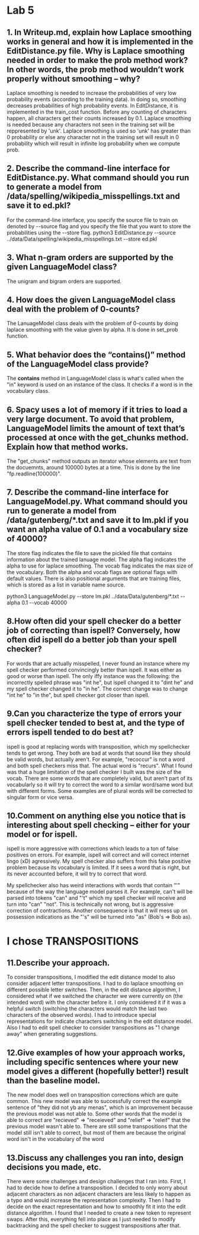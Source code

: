 # Lab 5

## 1. In Writeup.md, explain how Laplace smoothing works in general and how it is implemented in the EditDistance.py file. Why is Laplace smoothing needed in order to make the prob method work? In other words, the prob method wouldn’t work properly without smoothing – why?
Laplace smoothing is needed to increase the probabilities of very low probability
events (according to the training data). In doing so, smoothing decreases
probabilities of high probability events. In EditDistance, it is implemented in
the train_cost function. Before any counting of characters happen, all
characters get their counts increased by 0.1. Laplace smoothing is needed
because any characters not seen in the training set will be reppresented by
'unk'. Laplace smoothing is used so 'unk' has greater than 0 probability or else
any character not in the training set will result in 0 probability which will
result in infinite log probability when we compute prob.

## 2. Describe the command-line interface for EditDistance.py. What command should you run to generate a model from /data/spelling/wikipedia_misspellings.txt and save it to ed.pkl?
For the command-line interface, you specify the source file to train on denoted
by --source flag and you specify the file that you want to store the
probabilities using the --store flag.
python3 EditDistance.py --source ../data/Data/spelling/wikipedia_misspellings.txt --store ed.pkl

## 3. What n-gram orders are supported by the given LanguageModel class?
The unigram and bigram orders are supported.

## 4. How does the given LanguageModel class deal with the problem of 0-counts?
The LanuageModel class deals with the problem of 0-counts by doing laplace
smoothing with the value given by alpha. It is done in set_prob function.

## 5. What behavior does the “__contains__()” method of the LanguageModel class provide?
The __contains__ method in LanguageModel class is what's called when the "in"
keyword is used on an instance of the class. It checks if a word is in the
vocabulary class.

## 6. Spacy uses a lot of memory if it tries to load a very large document. To avoid that problem, LanguageModel limits the amount of text that’s processed at once with the get_chunks method. Explain how that method works.
The "get_chunks" method outputs an iterator whose elements are text from the
docuemnts, around 100000 bytes at a time. This is done by the line
"fp.readline(100000)".

## 7. Describe the command-line interface for LanguageModel.py. What command should you run to generate a model from /data/gutenberg/*.txt and save it to lm.pkl if you want an alpha value of 0.1 and a vocabulary size of 40000?
The store flag indicates the file to save the pickled file that contains
information about the trained lanuage model. The alpha flag indicates the alpha
to use for laplace smoothing. The vocab flag indicates the max size of the
vocabulary. Both the alpha and vocab flags are optional flags with default
values. There is also positional arguments that are training files, which is stored as a
list in variable name source.

python3 LanguageModel.py --store lm.pkl ../data/Data/gutenberg/*.txt --alpha 0.1 --vocab 40000

## 8.How often did your spell checker do a better job of correcting than ispell? Conversely, how often did ispell do a better job than your spell checker?

For words that are actually misspelled, I never found an instance where my spell
checker performed convincingly better than ispell. It was either as good or
worse than ispell. The only iffy instance was the following: the incorrectly
spelled phrase was "int he", but ispell changed it to "dint he" and my spell
checker changed it to "in he". The correct change was to change "int he" to "in
the", but spell checker got closer than ispell.

## 9.Can you characterize the type of errors your spell checker tended to best at, and the type of errors ispell tended to do best at?

ispell is good at replacing words with transposition, which my spellchecker
tends to get wrong. They both are bad at words that sound like they should be
valid words, but actually aren't. For example, "recoccur" is not a word and both
spell checkers miss that. The actual word is "recurs". What I found was that a
huge limitation of the spell checker I built was the size of the vocab. There
are some words that are completely valid, but aren't part of its vocabularly so
it will try to correct the word to a similar word/same word but with different
forms. Some examples are of plural
words will be corrected to singular form or vice versa.

## 10.Comment on anything else you notice that is interesting about spell checking – either for your model or for ispell.
ispell is more aggressive with corrections which leads to a ton of false
positives on errors. For example, ispell will correct and
will correct internet lingo (xD) agressively. My
spell checker also suffers from this false positive problem because its
vocabulary is limited. If it sees a word that is right, but its never accounted before,
it will try to correct that word.

My spellchecker also has weird interactions with words that contain "'" because
of the way the language model parses it. For example, can't will be parsed into
tokens "can" and "'t" which my spell checker will receive and turn into "can"
"not". This is technically not wrong, but is aggressive correction of
contractions. Another consequence is that it will mess up on possession
indications as the "'s" will be turned into "as" (Bob's => Bob as).

# I chose TRANSPOSITIONS
## 11.Describe your approach.
To consider transpositions, I modified the edit distance model to also consider
adjacent letter transpositions. I had to do laplace smoothing on different
possible letter switches. Then, in the edit distance algorithm, I considered
what if we switched the character we were currently on (the intended word) with
the character before it. I only considered it if it was a helpful switch
(switching the characters would match the last two characters of the observed
words). I had to introduce special representations for indicate characters
switching in the edit distance model. Also I had to edit spell checker to
consider transpositions as "1 change away" when generating suggestions.

## 12.Give examples of how your approach works, including specific sentences where your new model gives a different (hopefully better!) result than the baseline model.
The new model does well on transposition corrections which are quite common.
This new model was able to successfully correct the example sentence of "they
did not yb any menas", which is an improvement because the previous model was
not able to. Some other words that the model is able to correct are
"recieved" => "receieved" and "relief" => "releif" that the previous model
wasn't able to. There are still some transpositions that the model still isn't
able to correct, but most of them are because the original word isn't in the
vocabulary of the word

## 13.Discuss any challenges you ran into, design decisions you made, etc.
There were some challenges and design challenges that I ran into. First, I had
to decide how to define a transposition. I decided to only worry about adjacent
characters as non adjacent characters are less likely to happen as a typo
and would increase the representation complexity. Then I had to decide on the
exact representation and how to smoothly fit it into the edit distance
algorithm. I found that I needed to create a new token to represent swaps. After
this, everything fell into place as I just needed to modify backtracking and the
spell checker to suggest transpositions after that.
